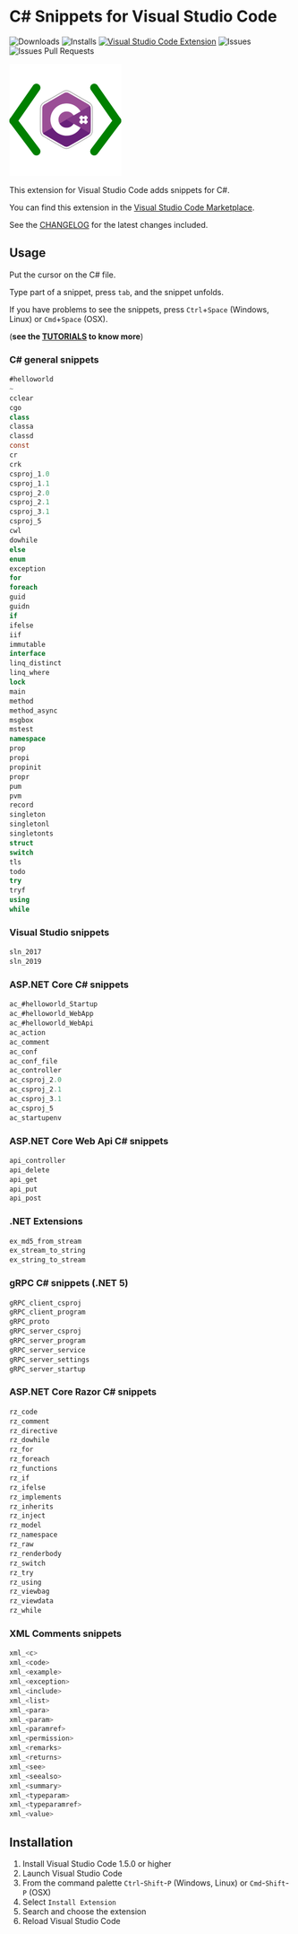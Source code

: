 # C# Snippets for Visual Studio Code

![Downloads](https://img.shields.io/visual-studio-marketplace/d/jorgeserrano.vscode-csharp-snippets) 
![Installs](https://img.shields.io/visual-studio-marketplace/i/jorgeserrano.vscode-csharp-snippets) 
[![Visual Studio Code Extension](https://img.shields.io/visual-studio-marketplace/v/jorgeserrano.vscode-csharp-snippets?label=Version)](https://marketplace.visualstudio.com/items?itemName=jorgeserrano.vscode-csharp-snippets) 
![Issues](https://img.shields.io/github/issues/J0rgeSerran0/vscode-csharp-snippets?color=B22DFF) 
![Issues Pull Requests](https://img.shields.io/github/issues-pr/J0rgeSerran0/vscode-csharp-snippets?color=B22DFF)


![alt text](https://github.com/J0rgeSerran0/vscode-csharp-snippets/raw/master/images/vscode-csharp-snippets.png "C# Snippets")

This extension for Visual Studio Code adds snippets for C#.

You can find this extension in the [Visual Studio Code Marketplace](https://marketplace.visualstudio.com/items?itemName=jorgeserrano.vscode-csharp-snippets).

See the [CHANGELOG](CHANGELOG.md) for the latest changes included.


## Usage
Put the cursor on the C# file.

Type part of a snippet, press `tab`, and the snippet unfolds.

If you have problems to see the snippets, press `Ctrl`+`Space` (Windows, Linux) or `Cmd`+`Space` (OSX).

(**see the [TUTORIALS](TUTORIALS.md) to know more**)


### C# general snippets
```csharp
#helloworld
~
cclear
cgo
class
classa
classd
const
cr
crk
csproj_1.0
csproj_1.1
csproj_2.0
csproj_2.1
csproj_3.1
csproj_5
cwl
dowhile
else
enum
exception
for
foreach
guid
guidn
if
ifelse
iif
immutable
interface
linq_distinct
linq_where
lock
main
method
method_async
msgbox
mstest
namespace
prop
propi
propinit
propr
pum
pvm
record
singleton
singletonl
singletonts
struct
switch
tls
todo
try
tryf
using
while
```

### Visual Studio snippets
```csharp
sln_2017
sln_2019
```

### ASP.NET Core C# snippets
```csharp
ac_#helloworld_Startup
ac_#helloworld_WebApp
ac_#helloworld_WebApi
ac_action
ac_comment
ac_conf
ac_conf_file
ac_controller
ac_csproj_2.0
ac_csproj_2.1
ac_csproj_3.1
ac_csproj_5
ac_startupenv
```

### ASP.NET Core Web Api C# snippets
```csharp
api_controller
api_delete
api_get
api_put
api_post
```

### .NET Extensions
```csharp
ex_md5_from_stream
ex_stream_to_string
ex_string_to_stream
```

### gRPC C# snippets (.NET 5)
```csharp
gRPC_client_csproj
gRPC_client_program
gRPC_proto
gRPC_server_csproj
gRPC_server_program
gRPC_server_service
gRPC_server_settings
gRPC_server_startup
```

### ASP.NET Core Razor C# snippets
```csharp
rz_code
rz_comment
rz_directive
rz_dowhile
rz_for
rz_foreach
rz_functions
rz_if
rz_ifelse
rz_implements
rz_inherits
rz_inject
rz_model
rz_namespace
rz_raw
rz_renderbody
rz_switch
rz_try
rz_using
rz_viewbag
rz_viewdata
rz_while
```

### XML Comments snippets
```csharp
xml_<c>
xml_<code>
xml_<example>
xml_<exception>
xml_<include>
xml_<list>
xml_<para>
xml_<param>
xml_<paramref>
xml_<permission>
xml_<remarks>
xml_<returns>
xml_<see>
xml_<seealso>
xml_<summary>
xml_<typeparam>
xml_<typeparamref>
xml_<value>
```


## Installation

1. Install Visual Studio Code 1.5.0 or higher
2. Launch Visual Studio Code
3. From the command palette `Ctrl`-`Shift`-`P` (Windows, Linux) or `Cmd`-`Shift`-`P` (OSX)
4. Select `Install Extension`
5. Search and choose the extension
6. Reload Visual Studio Code
